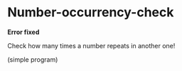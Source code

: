 # Number-occurrency-check

**Error fixed**

Check how many times a number repeats in another one!

(simple program)
